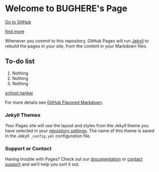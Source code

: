 # Welcome to BUGHERE's Page

[Go to GitHub](https://github.com/BUGHERE/BUGHERE.github.io/edit/main/index.md)

[find more](https://github.com/BUGHERE/BUGHERE.github.io/edit/main/new)

Whenever you commit to this repository, GitHub Pages will run [Jekyll](https://jekyllrb.com/) to rebuild the pages in your site, from the content in your Markdown files.

## To-do list
1. Nothing
2. Nothing
3. Nothing

[school nankai](/school.jpg)

For more details see [GitHub Flavored Markdown](https://guides.github.com/features/mastering-markdown/).

### Jekyll Themes

Your Pages site will use the layout and styles from the Jekyll theme you have selected in your [repository settings](https://github.com/BUGHERE/BUGHERE.github.io/settings/pages). The name of this theme is saved in the Jekyll `_config.yml` configuration file.

### Support or Contact

Having trouble with Pages? Check out our [documentation](https://docs.github.com/categories/github-pages-basics/) or [contact support](https://support.github.com/contact) and we’ll help you sort it out.
